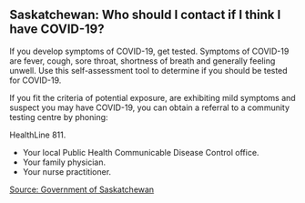 ## Saskatchewan: Who should I contact if I think I have COVID-19?

If you develop symptoms of COVID-19, get tested. Symptoms of COVID-19 are fever, cough, sore throat, shortness of breath and generally feeling unwell. Use this self-assessment tool to determine if you should be tested for COVID-19.

If you fit the criteria of potential exposure, are exhibiting mild symptoms and suspect you may have COVID-19, you can obtain a referral to a community testing centre by phoning:

HealthLine 811.
- Your local Public Health Communicable Disease Control office.
- Your family physician.
- Your nurse practitioner.

[Source: Government of Saskatchewan](https://www.saskatchewan.ca/government/health-care-administration-and-provider-resources/treatment-procedures-and-guidelines/emerging-public-health-issues/2019-novel-coronavirus/testing-information)
